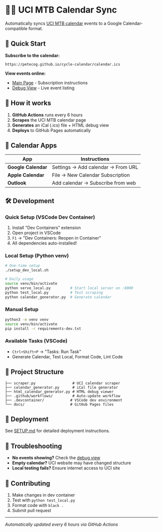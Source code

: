 # 🚵‍♂️ UCI MTB Calendar Sync

Automatically syncs [UCI MTB calendar](https://www.uci.org/calendar/mtb/1voMyukVGR4iZMhMlDfRv0?discipline=MTB) events to a Google Calendar-compatible format.

## 📅 Quick Start

**Subscribe to the calendar:**
```
https://petecog.github.io/cycle-calendar/calendar.ics
```

**View events online:**
- [Main Page](https://petecog.github.io/cycle-calendar/) - Subscription instructions
- [Debug View](https://petecog.github.io/cycle-calendar/debug.html) - Live event listing

## 🔄 How it works

1. **GitHub Actions** runs every 6 hours
2. **Scrapes** the UCI MTB calendar page
3. **Generates** an iCal (.ics) file + HTML debug view
4. **Deploys** to GitHub Pages automatically

## 📱 Calendar Apps

| App | Instructions |
|-----|-------------|
| **Google Calendar** | Settings → Add calendar → From URL |
| **Apple Calendar** | File → New Calendar Subscription |
| **Outlook** | Add calendar → Subscribe from web |

## 🛠️ Development

### Quick Setup (VSCode Dev Container)
1. Install "Dev Containers" extension
2. Open project in VSCode
3. `F1` → "Dev Containers: Reopen in Container"
4. All dependencies auto-installed!

### Local Setup (Python venv)
```bash
# One-time setup
./setup_dev_local.sh

# Daily usage
source venv/bin/activate
python serve_local.py         # Start local server on :8000
python test_local.py          # Test scraping
python calendar_generator.py  # Generate calendar
```

### Manual Setup
```bash
python3 -m venv venv
source venv/bin/activate
pip install -r requirements-dev.txt
```

### Available Tasks (VSCode)
- `Ctrl+Shift+P` → "Tasks: Run Task"
- Generate Calendar, Test Local, Format Code, Lint Code

## 📁 Project Structure

```
├── scraper.py                 # UCI calendar scraper
├── calendar_generator.py      # iCal file generator  
├── html_calendar_generator.py # HTML debug viewer
├── .github/workflows/         # Auto-update workflow
├── .devcontainer/            # VSCode dev environment
└── docs/                     # GitHub Pages files
```

## 🚀 Deployment

See [SETUP.md](SETUP.md) for detailed deployment instructions.

## 🔧 Troubleshooting

- **No events showing?** Check the [debug view](https://petecog.github.io/cycle-calendar/debug.html)
- **Empty calendar?** UCI website may have changed structure
- **Local testing fails?** Ensure internet access to UCI site

## 📝 Contributing

1. Make changes in dev container
2. Test with `python test_local.py`
3. Format code with `black .`
4. Submit pull request

---

*Automatically updated every 6 hours via GitHub Actions*